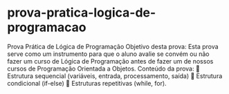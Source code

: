 # prova-pratica-logica-de-programacao
Prova Prática de Lógica de Programação Objetivo desta prova: Esta prova serve como um instrumento para que o aluno avalie se convém ou não fazer um curso de Lógica de Programação antes de fazer um de nossos cursos de Programação Orientada a Objetos. Conteúdo da prova:  Estrutura sequencial (variáveis, entrada, processamento, saída)  Estrutura condicional (if-else)  Estruturas repetitivas (while, for).
